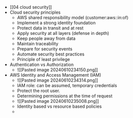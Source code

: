 - [[04 cloud security]]
- Cloud security principles
	- AWS shared responsibility model (customer:aws::in:of)
	- Implement a strong identity foundation
	- Protect data in transit and at rest
	- Apply security at all layers (defense in depth)
	- Keep people away from data
	- Maintain traceability
	- Prepare for security events
	- Automate security best practices
	- Principle of least privilege
- Authentication vs Authorization
	- ![[Pasted image 20240610234150.png]]
- AWS Identity and Access Management (IAM)
	- ![[Pasted image 20240610234314.png]]
	- IAM role: can be assumed, temporary credentials
	- Protect the root user.
	- Determining permissions at the time of request
	- ![[Pasted image 20240610235008.png]]
	- Identity based vs resource based policies
	- 